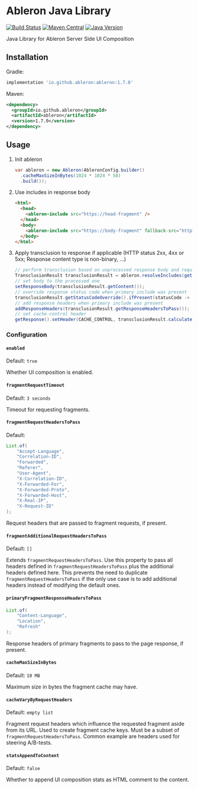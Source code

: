 # Ableron Java Library
[![Build Status](https://github.com/ableron/ableron-java/actions/workflows/main.yml/badge.svg)](https://github.com/ableron/ableron-java/actions/workflows/main.yml)
[![Maven Central](https://maven-badges.herokuapp.com/maven-central/io.github.ableron/ableron/badge.svg)](https://mvnrepository.com/artifact/io.github.ableron/ableron)
[![Java Version](https://img.shields.io/badge/Java-11+-4EB1BA.svg)](https://docs.oracle.com/en/java/javase/11/)

Java Library for Ableron Server Side UI Composition

## Installation
Gradle:
```groovy
implementation 'io.github.ableron:ableron:1.7.0'
```

Maven:
```xml
<dependency>
  <groupId>io.github.ableron</groupId>
  <artifactId>ableron</artifactId>
  <version>1.7.0</version>
</dependency>
```

## Usage
1. Init ableron
   ```java
   var ableron = new Ableron(AbleronConfig.builder()
     .cacheMaxSizeInBytes(1024 * 1024 * 50)
     .build());
   ```
2. Use includes in response body
   ```html
   <html>
     <head>
       <ableron-include src="https://head-fragment" />
     </head>
     <body>
       <ableron-include src="https://body-fragment" fallback-src="https://fallback-body-fragment"><!-- Static fallback fragment goes here --></ableron-include>
     </body>
   </html>
   ```
3. Apply transclusion to response if applicable (HTTP status 2xx, 4xx or 5xx; Response content type is non-binary, ...)
   ```java
   // perform transclusion based on unprocessed response body and request headers from e.g. HttpServletRequest
   TransclusionResult transclusionResult = ableron.resolveIncludes(getOriginalResponseBody(), getRequestHeaders());
   // set body to the processed one
   setResponseBody(transclusionResult.getContent());
   // override response status code when primary include was present
   transclusionResult.getStatusCodeOverride().ifPresent(statusCode -> setResponseStatusCode(statusCode));
   // add response headers when primary include was present
   addResponseHeaders(transclusionResult.getResponseHeadersToPass());
   // set cache-control header
   getResponse().setHeader(CACHE_CONTROL, transclusionResult.calculateCacheControlHeaderValue(getResponseHeaders()));
   ```

### Configuration

#### `enabled`

Default: `true`

Whether UI composition is enabled.

#### `fragmentRequestTimeout`

Default: `3 seconds`

Timeout for requesting fragments.

#### `fragmentRequestHeadersToPass`

Default:

```java
List.of(
    "Accept-Language",
    "Correlation-ID",
    "Forwarded",
    "Referer",
    "User-Agent",
    "X-Correlation-ID",
    "X-Forwarded-For",
    "X-Forwarded-Proto",
    "X-Forwarded-Host",
    "X-Real-IP",
    "X-Request-ID"
);
```

Request headers that are passed to fragment requests, if present.

#### `fragmentAdditionalRequestHeadersToPass`

Default: `[]`

Extends `fragmentRequestHeadersToPass`. Use this property to pass all headers defined in `fragmentRequestHeadersToPass`
plus the additional headers defined here. This prevents the need to duplicate `fragmentRequestHeadersToPass` if the only
use case is to add additional headers instead of modifying the default ones.

#### `primaryFragmentResponseHeadersToPass`

```java
List.of(
    "Content-Language",
    "Location",
    "Refresh"
);
```

Response headers of primary fragments to pass to the page response, if present.

#### `cacheMaxSizeInBytes`

Default: `10 MB`

Maximum size in bytes the fragment cache may have.

#### `cacheVaryByRequestHeaders`

Default: `empty list`

Fragment request headers which influence the requested fragment aside from its URL. Used to create fragment cache keys.
Must be a subset of `fragmentRequestHeadersToPass`. Common example are headers used for steering A/B-tests.

#### `statsAppendToContent`

Default: `false`

Whether to append UI composition stats as HTML comment to the content.
